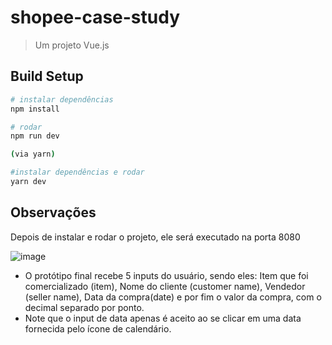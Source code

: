 # shopee-case-study

> Um projeto Vue.js

## Build Setup

``` bash (via NPM)
# instalar dependências
npm install

# rodar
npm run dev

(via yarn)

#instalar dependências e rodar
yarn dev
```

## Observações

Depois de instalar e rodar o projeto, ele será executado na porta 8080

![image](https://user-images.githubusercontent.com/42221439/145735058-2644f897-41b7-4237-b7f9-55bf9eee3cd3.png)

- O protótipo final recebe 5 inputs do usuário, sendo eles: Item que foi comercializado (item), Nome do cliente (customer name), Vendedor (seller name), Data da compra(date) e por fim o valor da compra, com o decimal separado por ponto.
- Note que o input de data apenas é aceito ao se clicar em uma data fornecida pelo ícone de calendário.
